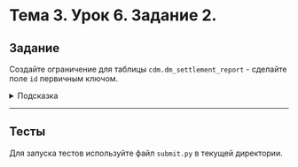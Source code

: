 # Тема 3. Урок 6. Задание 2. #

## Задание

Создайте ограничение для таблицы `cdm.dm_settlement_report` - сделайте поле `id` первичным ключом.
<details>
<summary>Подсказка</summary>

Воспользуйтесь командой `ALTER TABLE [название таблицы] ADD PRIMARY KEY ([список полей]);`
</details>

---

## Тесты

Для запуска тестов используйте файл `submit.py` в текущей директории.

